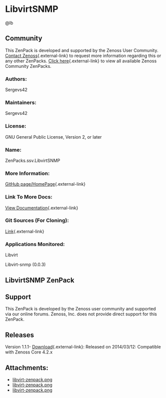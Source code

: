 # LibvirtSNMP

@lb[](img/zenpack-libvirt-zenpack.png)

## Community

This ZenPack is developed and supported by the Zenoss User Community.
[Contact Zenoss](https://tryit.zenoss.com/zenpack-contact/){.external-link} to
request more information regarding this or any other ZenPacks. [Click here](https://zenoss.com/product/zenpacks?f%5B0%5D=im_field_zenpack_category:1021){.external-link} to
view all available Zenoss Community ZenPacks.

### Authors:

Sergevs42

### Maintainers:

Sergevs42

### License:

GNU General Public License, Version 2, or later

### Name:

ZenPacks.ssv.LibvirtSNMP

### More Information:

[GitHub page/HomePage](https://github.com/sergevs/ZenPacks.ssv.LibvirtSNMP){.external-link}

### Link To More Docs:

[View Documentation](https://github.com/sergevs/ZenPacks.ssv.LibvirtSNMP/wiki){.external-link}

### Git Sources (For Cloning):

[Link](https://github.com/sergevs/ZenPacks.ssv.LibvirtSNMP){.external-link}

### Applications Monitored:

Libvirt

Libvirt-snmp (0.0.3)

## LibvirtSNMP ZenPack

## Support

This ZenPack is developed by the Zenoss user community and supported via
our online forums. Zenoss, Inc. does not provide direct support for this
ZenPack.

## Releases

Version 1.1.1- [Download](https://storage.googleapis.com/zenpacks/ZenPacks.ssv.LibvirtSNMP/1.1.1/ZenPacks.ssv.LibvirtSNMP-1.1.1.egg){.external-link}:   Released on 2014/03/12:   Compatible with Zenoss Core 4.2.x

## Attachments:

-   [libvirt-zenpack.png](img/zenpack-libvirt-zenpack.png)
-   [libvirt-zenpack.png](img/zenpack-libvirt-zenpack.png)
-   [libvirt-zenpack.png](img/zenpack-libvirt-zenpack.png)

